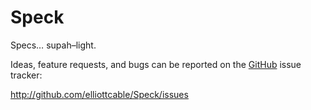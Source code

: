 Speck
=====
Specs… supah–light.

Ideas, feature requests, and bugs can be reported on the [GitHub][] issue
tracker:

<http://github.com/elliottcable/Speck/issues>

  [GitHub]: http://github.com/

